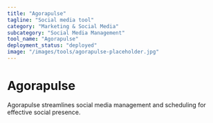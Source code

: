```yaml
---
title: "Agorapulse"
tagline: "Social media tool"
category: "Marketing & Social Media"
subcategory: "Social Media Management"
tool_name: "Agorapulse"
deployment_status: "deployed"
image: "/images/tools/agorapulse-placeholder.jpg"
---
```


# Agorapulse

Agorapulse streamlines social media management and scheduling for effective social presence.
